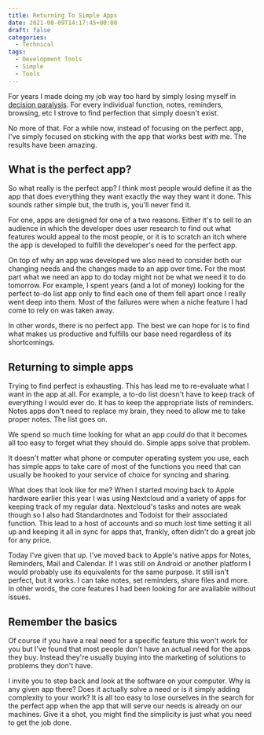 ```yaml
---
title: Returning To Simple Apps
date: 2021-08-09T14:17:45+00:00
draft: false
categories:
  - Technical
tags:
  - Development Tools
  - Simple
  - Tools
---
```


For years I made doing my job way too hard by simply losing myself in [decision paralysis][1]. For every individual function, notes, reminders, browsing, etc I strove to find perfection that simply doesn't exist.

No more of that. For a while now, instead of focusing on the perfect app, I've simply focused on sticking with the app that works best _with_ me. The results have been amazing.

## What is the perfect app?

So what really is the perfect app? I think most people would define it as the app that does everything they want exactly the way they want it done. This sounds rather simple but, the truth is, you'll never find it.

For one, apps are designed for one of a two reasons. Either it's to sell to an audience in which the developer does user research to find out what features would appeal to the most people, or it is to scratch an itch where the app is developed to fulfill the developer's need for the perfect app.

On top of why an app was developed we also need to consider both our changing needs and the changes made to an app over time. For the most part what we need an app to do today might not be what we need it to do tomorrow. For example, I spent years (and a lot of money) looking for the perfect to-do list app only to find each one of them fell apart once I really went deep into them. Most of the failures were when a niche feature I had come to rely on was taken away.

In other words, there is no perfect app. The best we can hope for is to find what makes us productive and fulfills our base need regardless of its shortcomings.

## Returning to simple apps

Trying to find perfect is exhausting. This has lead me to re-evaluate what I want in the app at all. For example, a to-do list doesn't have to keep track of everything I would ever do. It has to keep the appropriate lists of reminders. Notes apps don't need to replace my brain, they need to allow me to take proper notes. The list goes on.

We spend so much time looking for what an app _could_ do that it becomes all too easy to forget what they should do. Simple apps solve that problem.

It doesn't matter what phone or computer operating system you use, each has simple apps to take care of most of the functions you need that can usually be hooked to your service of choice for syncing and sharing.

What does that look like for me? When I started moving back to Apple hardware earlier this year I was using Nextcloud and a variety of apps for keeping track of my regular data. Nextcloud's tasks and notes are weak though so I also had Standardnotes and Todoist for their associated function. This lead to a host of accounts and so much lost time setting it all up and keeping it all in sync for apps that, frankly, often didn't do a great job for any price.

Today I've given that up. I've moved back to Apple's native apps for Notes, Reminders, Mail and Calendar. If I was still on Android or another platform I would probably use its equivalents for the same purpose. It still isn't perfect, but it works. I can take notes, set reminders, share files and more. In other words, the core features I had been looking for are available without issues.

## Remember the basics

Of course if you have a real need for a specific feature this won't work for you but I've found that most people don't have an actual need for the apps they buy. Instead they're usually buying into the marketing of solutions to problems they don't have.

I invite you to step back and look at the software on your computer. Why is any given app there? Does it actually solve a need or is it simply adding complexity to your work? It is all too easy to lose ourselves in the search for the perfect app when the app that will serve our needs is already on our machines. Give it a shot, you might find the simplicity is just what you need to get the job done.

 [1]: https://procrastination.com/blog/9/decision-paralysis-overthinking-choices